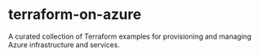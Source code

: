 # terraform-on-azure
A curated collection of Terraform examples for provisioning and managing Azure infrastructure and services.

